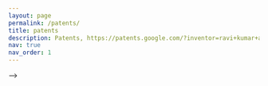 ```yaml
---
layout: page
permalink: /patents/
title: patents
description: Patents, https://patents.google.com/?inventor=ravi+kumar+alluboyina&litigation=NO&oq=ravi+kumar+alluboyina
nav: true
nav_order: 1
---
```


<!-- <!-- _pages/publications.md --> -->
<!-- <div class="publications"> -->
<!--   <h2 class="year">{{y}}</h2> -->
<!--   {% bibliography -f papers -q @*[year={{y}}]* %} -->
<!-- {% endfor %} -->

<!-- </div> -->
